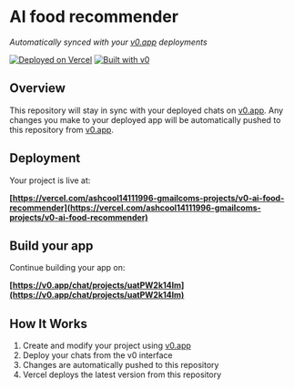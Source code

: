 # AI food recommender

*Automatically synced with your [v0.app](https://v0.app) deployments*

[![Deployed on Vercel](https://img.shields.io/badge/Deployed%20on-Vercel-black?style=for-the-badge&logo=vercel)](https://vercel.com/ashcool14111996-gmailcoms-projects/v0-ai-food-recommender)
[![Built with v0](https://img.shields.io/badge/Built%20with-v0.app-black?style=for-the-badge)](https://v0.app/chat/projects/uatPW2k14lm)

## Overview

This repository will stay in sync with your deployed chats on [v0.app](https://v0.app).
Any changes you make to your deployed app will be automatically pushed to this repository from [v0.app](https://v0.app).

## Deployment

Your project is live at:

**[https://vercel.com/ashcool14111996-gmailcoms-projects/v0-ai-food-recommender](https://vercel.com/ashcool14111996-gmailcoms-projects/v0-ai-food-recommender)**

## Build your app

Continue building your app on:

**[https://v0.app/chat/projects/uatPW2k14lm](https://v0.app/chat/projects/uatPW2k14lm)**

## How It Works

1. Create and modify your project using [v0.app](https://v0.app)
2. Deploy your chats from the v0 interface
3. Changes are automatically pushed to this repository
4. Vercel deploys the latest version from this repository